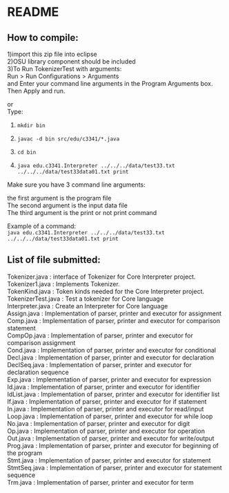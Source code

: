 # README
## How to compile:  
1)import this zip file into eclipse  
2)OSU library component should be included  
3)To Run TokenizerTest with arguments:  
  Run > Run Configurations > Arguments  
  and Enter your command line arguments in the Program Arguments box.   
  Then Apply and run.  

or  
Type:  
1. `mkdir bin`  

2. `javac -d bin src/edu/c3341/*.java ` 

3. `cd bin ` 

4. `java edu.c3341.Interpreter ../../../data/test33.txt ../../../data/test33data01.txt print  `

Make sure you have 3 command line arguments:  

the first argument is the program file  
The second argument is the input data file  
The third argument is the print or not print command  

Example of a command:  
`java edu.c3341.Interpreter ../../../data/test33.txt ../../../data/test33data01.txt print  `

## List of file submitted:  
Tokenizer.java :   interface of Tokenizer for Core Interpreter project.  
Tokenizer1.java :  Implements Tokenizer.  
TokenKind.java :   Token kinds needed for the Core Interpreter project.  
TokenizerTest.java :   Test a tokenizer for Core language  
Interpreter.java :    Create an Interpreter for Core language  
Assign.java :  Implementation of parser, printer and executor for assignment  
Comp.java :  Implementation of parser, printer and executor for comparison statement  
CompOp.java :  Implementation of parser, printer and executor for comparison assignment  
Cond.java :  Implementation of parser, printer and executor for conditional  
Decl.java :  Implementation of parser, printer and executor for declaration  
DeclSeq.java :   Implementation of parser, printer and executor for declaration sequence  
Exp.java :   Implementation of parser, printer and executor for expression  
Id.java :  Implementation of parser, printer and executor for identifier  
IdList.java :  Implementation of parser, printer and executor for identifier list  
If.java :  Implementation of parser, printer and executor for if statement  
In.java :  Implementation of parser, printer and executor for read/input  
Loop.java :  Implementation of parser, printer and executor for while loop  
No.java :  Implementation of parser, printer and executor for digit  
Op.java :  Implementation of parser, printer and executor for operation  
Out.java :   Implementation of parser, printer and executor for write/output  
Prog.java :  Implementation of parser, printer and executor for beginning of the program  
Stmt.java :  Implementation of parser, printer and executor for statement  
StmtSeq.java :   Implementation of parser, printer and executor for statement sequence  
Trm.java :   Implementation of parser, printer and executor for term  
